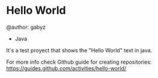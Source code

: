 # Hello World

@author: gabyz

- Java

It´s a test proyect that shows the "Hello World" text in java.

For more info check Github guide for creating repositories: https://guides.github.com/activities/hello-world/
